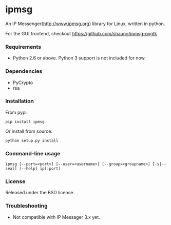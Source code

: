 # ipmsg

An IP Messenger(http://www.ipmsg.org) library for Linux, written in python.

For the GUI frontend, checkout https://github.com/shaung/ipmsg-pygtk


### Requirements

 * Python 2.6 or above. Python 3 support is not included for now.


### Dependencies

 * PyCrypto
 * rsa


### Installation

From pypi:

    pip install ipmsg
    
Or install from source:

    python setup.py install


### Command-line usage

    ipmsg [--port=<port>] [--user=<username>] [--group=<groupname>] [-s|--seal] [--help] ip[:port]


### License

Released under the BSD license.


### Troubleshooting

 * Not compatible with IP Messager 3.x yet.
